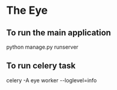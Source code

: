# The Eye

## To run the main application
python manage.py runserver

## To run celery task
celery -A eye worker --loglevel=info